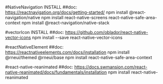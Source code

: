#NativeNavigation INSTALL
##doc: https://reactnavigation.org/docs/getting-started/
npm install @react-navigation/native
npm install react-native-screens react-native-safe-area-context
npm install @react-navigation/native-stack

#vectorIcon INSTALL
##doc: https://github.com/oblador/react-native-vector-icons
npm install --save react-native-vector-icons

#reactNativeElement
##doc: https://reactnativeelements.com/docs/installation
npm install @rneui/themed @rneui/base
npm install react-native-safe-area-context

#react-native-reanimated
##doc: https://docs.swmansion.com/react-native-reanimated/docs/fundamentals/installation
npm install react-native-reanimated
